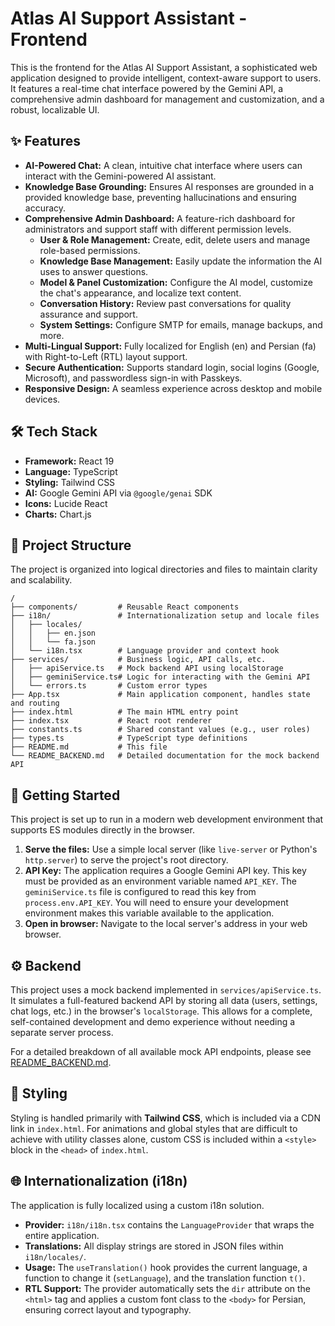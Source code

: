 # Atlas AI Support Assistant - Frontend

This is the frontend for the Atlas AI Support Assistant, a sophisticated web application designed to provide intelligent, context-aware support to users. It features a real-time chat interface powered by the Gemini API, a comprehensive admin dashboard for management and customization, and a robust, localizable UI.

## ✨ Features

-   **AI-Powered Chat:** A clean, intuitive chat interface where users can interact with the Gemini-powered AI assistant.
-   **Knowledge Base Grounding:** Ensures AI responses are grounded in a provided knowledge base, preventing hallucinations and ensuring accuracy.
-   **Comprehensive Admin Dashboard:** A feature-rich dashboard for administrators and support staff with different permission levels.
    -   **User & Role Management:** Create, edit, delete users and manage role-based permissions.
    -   **Knowledge Base Management:** Easily update the information the AI uses to answer questions.
    -   **Model & Panel Customization:** Configure the AI model, customize the chat's appearance, and localize text content.
    -   **Conversation History:** Review past conversations for quality assurance and support.
    -   **System Settings:** Configure SMTP for emails, manage backups, and more.
-   **Multi-Lingual Support:** Fully localized for English (en) and Persian (fa) with Right-to-Left (RTL) layout support.
-   **Secure Authentication:** Supports standard login, social logins (Google, Microsoft), and passwordless sign-in with Passkeys.
-   **Responsive Design:** A seamless experience across desktop and mobile devices.

## 🛠️ Tech Stack

-   **Framework:** React 19
-   **Language:** TypeScript
-   **Styling:** Tailwind CSS
-   **AI:** Google Gemini API via `@google/genai` SDK
-   **Icons:** Lucide React
-   **Charts:** Chart.js

## 📂 Project Structure

The project is organized into logical directories and files to maintain clarity and scalability.

```
/
├── components/         # Reusable React components
├── i18n/               # Internationalization setup and locale files
│   ├── locales/
│   │   ├── en.json
│   │   └── fa.json
│   └── i18n.tsx        # Language provider and context hook
├── services/           # Business logic, API calls, etc.
│   ├── apiService.ts   # Mock backend API using localStorage
│   ├── geminiService.ts# Logic for interacting with the Gemini API
│   └── errors.ts       # Custom error types
├── App.tsx             # Main application component, handles state and routing
├── index.html          # The main HTML entry point
├── index.tsx           # React root renderer
├── constants.ts        # Shared constant values (e.g., user roles)
├── types.ts            # TypeScript type definitions
├── README.md           # This file
└── README_BACKEND.md   # Detailed documentation for the mock backend API
```

## 🚀 Getting Started

This project is set up to run in a modern web development environment that supports ES modules directly in the browser.

1.  **Serve the files:** Use a simple local server (like `live-server` or Python's `http.server`) to serve the project's root directory.
2.  **API Key:** The application requires a Google Gemini API key. This key must be provided as an environment variable named `API_KEY`. The `geminiService.ts` file is configured to read this key from `process.env.API_KEY`. You will need to ensure your development environment makes this variable available to the application.
3.  **Open in browser:** Navigate to the local server's address in your web browser.

## ⚙️ Backend

This project uses a mock backend implemented in `services/apiService.ts`. It simulates a full-featured backend API by storing all data (users, settings, chat logs, etc.) in the browser's `localStorage`. This allows for a complete, self-contained development and demo experience without needing a separate server process.

For a detailed breakdown of all available mock API endpoints, please see [README_BACKEND.md](./README_BACKEND.md).

## 🎨 Styling

Styling is handled primarily with **Tailwind CSS**, which is included via a CDN link in `index.html`. For animations and global styles that are difficult to achieve with utility classes alone, custom CSS is included within a `<style>` block in the `<head>` of `index.html`.

## 🌐 Internationalization (i18n)

The application is fully localized using a custom i18n solution.

-   **Provider:** `i18n/i18n.tsx` contains the `LanguageProvider` that wraps the entire application.
-   **Translations:** All display strings are stored in JSON files within `i18n/locales/`.
-   **Usage:** The `useTranslation()` hook provides the current language, a function to change it (`setLanguage`), and the translation function `t()`.
-   **RTL Support:** The provider automatically sets the `dir` attribute on the `<html>` tag and applies a custom font class to the `<body>` for Persian, ensuring correct layout and typography.
